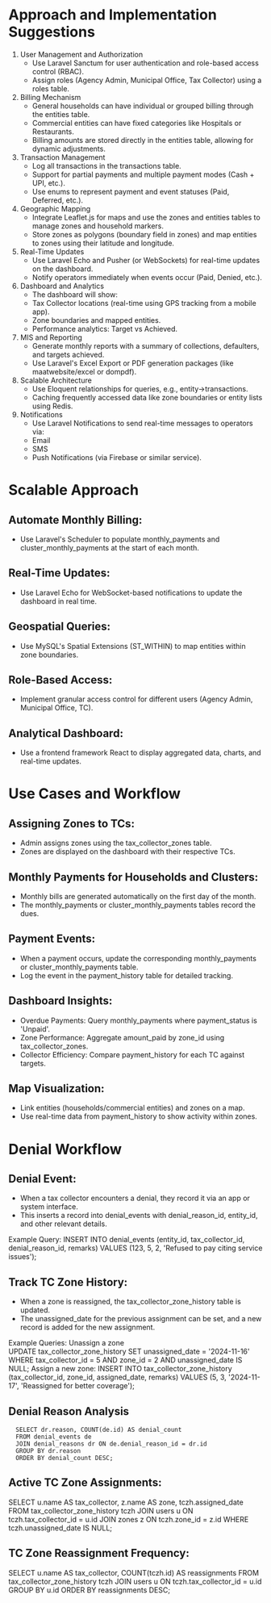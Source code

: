 Approach and Implementation Suggestions
===============================================
1. User Management and Authorization
   - Use Laravel Sanctum for user authentication and role-based access control (RBAC).
   - Assign roles (Agency Admin, Municipal Office, Tax Collector) using a roles table.
2. Billing Mechanism
   - General households can have individual or grouped billing through the entities table.
   - Commercial entities can have fixed categories like Hospitals or Restaurants.
   - Billing amounts are stored directly in the entities table, allowing for dynamic adjustments.
3. Transaction Management
   - Log all transactions in the transactions table.
   - Support for partial payments and multiple payment modes (Cash + UPI, etc.).
   - Use enums to represent payment and event statuses (Paid, Deferred, etc.).
4. Geographic Mapping
   - Integrate Leaflet.js for maps and use the zones and entities tables to manage zones and household markers.
   - Store zones as polygons (boundary field in zones) and map entities to zones using their latitude and longitude.
5. Real-Time Updates
   - Use Laravel Echo and Pusher (or WebSockets) for real-time updates on the dashboard.
   - Notify operators immediately when events occur (Paid, Denied, etc.).
6. Dashboard and Analytics
   - The dashboard will show:
   - Tax Collector locations (real-time using GPS tracking from a mobile app).
   - Zone boundaries and mapped entities.
   - Performance analytics: Target vs Achieved.
7. MIS and Reporting
   - Generate monthly reports with a summary of collections, defaulters, and targets achieved.
   - Use Laravel's Excel Export or PDF generation packages (like maatwebsite/excel or dompdf).
8. Scalable Architecture
   - Use Eloquent relationships for queries, e.g., entity->transactions.
   - Caching frequently accessed data like zone boundaries or entity lists using Redis.
9. Notifications
   - Use Laravel Notifications to send real-time messages to operators via:
   - Email
   - SMS
   - Push Notifications (via Firebase or similar service).


Scalable Approach
========================================

Automate Monthly Billing:
-----------------------------
   - Use Laravel's Scheduler to populate monthly_payments and cluster_monthly_payments at the start of each month.

Real-Time Updates:
-----------------------------
   - Use Laravel Echo for WebSocket-based notifications to update the dashboard in real time.

Geospatial Queries:
-----------------------------
   - Use MySQL's Spatial Extensions (ST_WITHIN) to map entities within zone boundaries.

Role-Based Access:
-----------------------
   - Implement granular access control for different users (Agency Admin, Municipal Office, TC).

Analytical Dashboard:
-------------------------
   - Use a frontend framework React to display aggregated data, charts, and real-time updates.



Use Cases and Workflow
====================================================

Assigning Zones to TCs:
--------------------------
   - Admin assigns zones using the tax_collector_zones table.
   - Zones are displayed on the dashboard with their respective TCs.

Monthly Payments for Households and Clusters:
---------------------------
   - Monthly bills are generated automatically on the first day of the month.
   - The monthly_payments or cluster_monthly_payments tables record the dues.

Payment Events:
---------------------------
   - When a payment occurs, update the corresponding monthly_payments or cluster_monthly_payments table.
   - Log the event in the payment_history table for detailed tracking.

Dashboard Insights:
---------------------------
   - Overdue Payments: Query monthly_payments where payment_status is 'Unpaid'.
   - Zone Performance: Aggregate amount_paid by zone_id using tax_collector_zones.
   - Collector Efficiency: Compare payment_history for each TC against targets.

Map Visualization:
----------------------------
   - Link entities (households/commercial entities) and zones on a map.
   - Use real-time data from payment_history to show activity within zones.



Denial Workflow
===========================================

Denial Event:
-------------------
   - When a tax collector encounters a denial, they record it via an app or system interface.
   - This inserts a record into denial_events with denial_reason_id, entity_id, and other relevant details.

   Example Query:
      INSERT INTO denial_events (entity_id, tax_collector_id, denial_reason_id, remarks)
      VALUES (123, 5, 2, 'Refused to pay citing service issues');

Track TC Zone History:
----------------------------
   - When a zone is reassigned, the tax_collector_zone_history table is updated.
   - The unassigned_date for the previous assignment can be set, and a new record is added for the new assignment.

   Example Queries:
      Unassign a zone      
         UPDATE tax_collector_zone_history
         SET unassigned_date = '2024-11-16'
         WHERE tax_collector_id = 5 AND zone_id = 2 AND unassigned_date IS NULL;
      Assign a new zone:
         INSERT INTO tax_collector_zone_history (tax_collector_id, zone_id, assigned_date, remarks)
         VALUES (5, 3, '2024-11-17', 'Reassigned for better coverage');

Denial Reason Analysis
--------------------------------------
      SELECT dr.reason, COUNT(de.id) AS denial_count
      FROM denial_events de
      JOIN denial_reasons dr ON de.denial_reason_id = dr.id
      GROUP BY dr.reason
      ORDER BY denial_count DESC;

Active TC Zone Assignments:
------------------------------------------
   SELECT u.name AS tax_collector, z.name AS zone, tczh.assigned_date
   FROM tax_collector_zone_history tczh
   JOIN users u ON tczh.tax_collector_id = u.id
   JOIN zones z ON tczh.zone_id = z.id
   WHERE tczh.unassigned_date IS NULL;

TC Zone Reassignment Frequency:
----------------------------------------------
   SELECT u.name AS tax_collector, COUNT(tczh.id) AS reassignments
   FROM tax_collector_zone_history tczh
   JOIN users u ON tczh.tax_collector_id = u.id
   GROUP BY u.id
   ORDER BY reassignments DESC;





